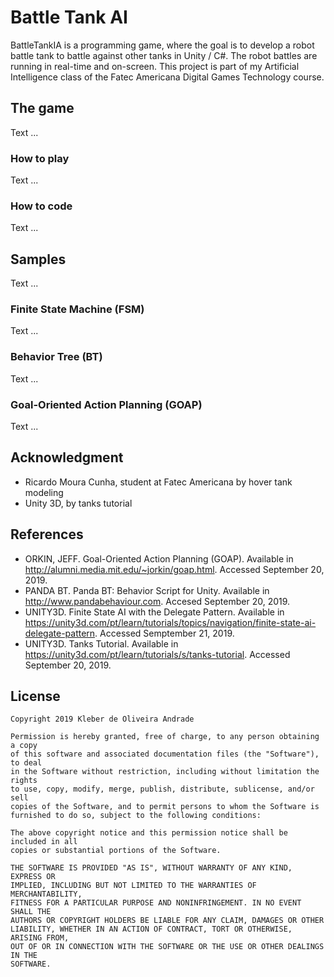# Battle Tank AI

BattleTankIA is a programming game, where the goal is to develop a robot battle tank to battle against other tanks in Unity / C#. The robot battles are running in real-time and on-screen. This project is part of my Artificial Intelligence class of the Fatec Americana Digital Games Technology course.

## The game

Text ...

### How to play

Text ...

### How to code

Text ...

## Samples

Text ...

### Finite State Machine (FSM)

Text ...

### Behavior Tree (BT)

Text ...

### Goal-Oriented Action Planning (GOAP)

Text ...

## Acknowledgment

-   Ricardo Moura Cunha, student at Fatec Americana by hover tank modeling
-   Unity 3D, by tanks tutorial

## References

-   ORKIN, JEFF. Goal-Oriented Action Planning (GOAP). Available in <http://alumni.media.mit.edu/~jorkin/goap.html>. Accessed September 20, 2019.
-   PANDA BT. Panda BT: Behavior Script for Unity. Available in <http://www.pandabehaviour.com>. Accesed September 20, 2019.
-   UNITY3D. Finite State AI with the Delegate Pattern. Available in <https://unity3d.com/pt/learn/tutorials/topics/navigation/finite-state-ai-delegate-pattern>. Accessed Semptember 21, 2019. 
-   UNITY3D. Tanks Tutorial. Available in <https://unity3d.com/pt/learn/tutorials/s/tanks-tutorial>. Accessed September 20, 2019.

## License

    Copyright 2019 Kleber de Oliveira Andrade
    
    Permission is hereby granted, free of charge, to any person obtaining a copy
    of this software and associated documentation files (the "Software"), to deal
    in the Software without restriction, including without limitation the rights
    to use, copy, modify, merge, publish, distribute, sublicense, and/or sell
    copies of the Software, and to permit persons to whom the Software is
    furnished to do so, subject to the following conditions:
    
    The above copyright notice and this permission notice shall be included in all
    copies or substantial portions of the Software.
    
    THE SOFTWARE IS PROVIDED "AS IS", WITHOUT WARRANTY OF ANY KIND, EXPRESS OR
    IMPLIED, INCLUDING BUT NOT LIMITED TO THE WARRANTIES OF MERCHANTABILITY,
    FITNESS FOR A PARTICULAR PURPOSE AND NONINFRINGEMENT. IN NO EVENT SHALL THE
    AUTHORS OR COPYRIGHT HOLDERS BE LIABLE FOR ANY CLAIM, DAMAGES OR OTHER
    LIABILITY, WHETHER IN AN ACTION OF CONTRACT, TORT OR OTHERWISE, ARISING FROM,
    OUT OF OR IN CONNECTION WITH THE SOFTWARE OR THE USE OR OTHER DEALINGS IN THE
    SOFTWARE.

